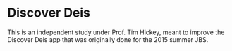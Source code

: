 # Discover Deis

This is an independent study under Prof. Tim Hickey, meant to improve the Discover Deis app that was originally done for the 2015 summer JBS.
